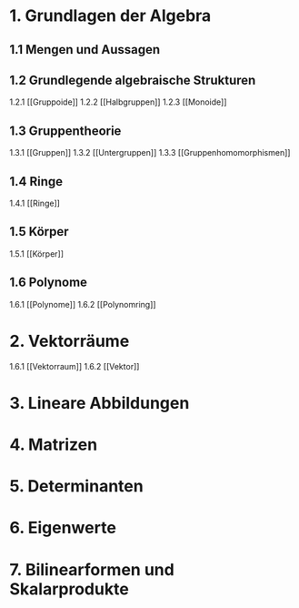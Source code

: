 # 1. Grundlagen der Algebra
## 1.1 Mengen und Aussagen
## 1.2 Grundlegende algebraische Strukturen
1.2.1 [[Gruppoide]]
1.2.2 [[Halbgruppen]]
1.2.3 [[Monoide]]
## 1.3 Gruppentheorie
1.3.1 [[Gruppen]]
1.3.2 [[Untergruppen]]
1.3.3 [[Gruppenhomomorphismen]]
## 1.4 Ringe
1.4.1 [[Ringe]]
## 1.5 Körper
1.5.1 [[Körper]]
## 1.6 Polynome
1.6.1 [[Polynome]]
1.6.2 [[Polynomring]]
# 2. Vektorräume
1.6.1 [[Vektorraum]]
1.6.2 [[Vektor]]

# 3. Lineare Abbildungen

# 4. Matrizen

# 5. Determinanten

# 6. Eigenwerte

# 7. Bilinearformen und Skalarprodukte
